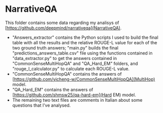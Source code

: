 # NarrativeQA

This folder contains some data regarding my analisys of [https://github.com/deepmind/narrativeqa](NarrativeQA).

- "Answers_extractor" contains the Python scripts I used to build the final table with all the results and the relative ROUGE-L value for each of the two ground truth answers; "main.py" builds the final "predictions_answers_table.csv" file using the functions contained in "data_extractor.py" to get the answers contained in "CommonSenseMultiHopQA" and "QA_Hard_EM" folders, and "rouge_l_calculator.py" to calculate each ROUGE-L value.
- "CommonSenseMultiHopQA" contains the answers of [https://github.com/yicheng-w/CommonSenseMultiHopQA](MultiHop) model.
- "QA_Hard_EM" contains the answers of [https://github.com/shmsw25/qa-hard-em](Hard EM) model.
- The remaining two text files are comments in Italian about some questions that I've analysed.